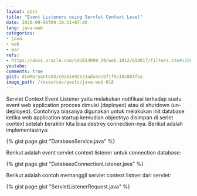 ```yaml
---
layout: post
title: "Event Listeners using Servlet Context Level"
date: 2020-09-06T09:30:11+07:00
lang: java-web
categories:
- java
- web
- war
refs: 
- https://docs.oracle.com/cd/B14099_19/web.1012/b14017/filters.htm#i1000654
youtube: 
comments: true
gist: dimMaryanto93/c0a51e92e23ada4ecb71f9c18c803fea
image_path: /resources/posts/java-web-018
---
```


Servlet Context Event Listener yaitu melakukan notifikasi terhadap suatu event web application procces dimulai (deployed) atau di shutdown (un-deployed). Contohnya biasanya digunakan untuk melakukan init database ketika web application startup kemudian objectnya disimpan di serlet context setelah berakhir kita bisa destroy connection-nya. Berikut adalah implementasinya:

{% gist page.gist "DatabaseService.java" %}

Berikut adalah event servlet context listener untuk connection database:

{% gist page.gist "DatabaseConnectionListener.java" %}

Berikut adalah contoh memanggil servlet context listner dari servlet:

{% gist page.gist "ServletListenerRequest.java" %}